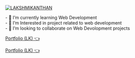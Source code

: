 
[![LAKSHMIKANTHAN](https://user-images.githubusercontent.com/84187173/236680424-c012cf64-acb2-402b-839f-f942902e9a42.png)](https://www.linkedin.com/in/lakshmikanthan-g-90bba4213)


​-​ 🚀 I’m currently learning Web Development 
<br>
​-​ 🔭 I’m Interested in project related to web development
<br>
​-​ 👯 I’m looking to collaborate on Web Devolopment projects 
<br>

[Portfolio (LK) 👈 ]("https://lakshmikanthan-g.github.io/Portfolio")
<p><a href="https://lakshmikanthan-g.github.io/Portfolio/">Portfolio (LK) 👈 </a></p>

